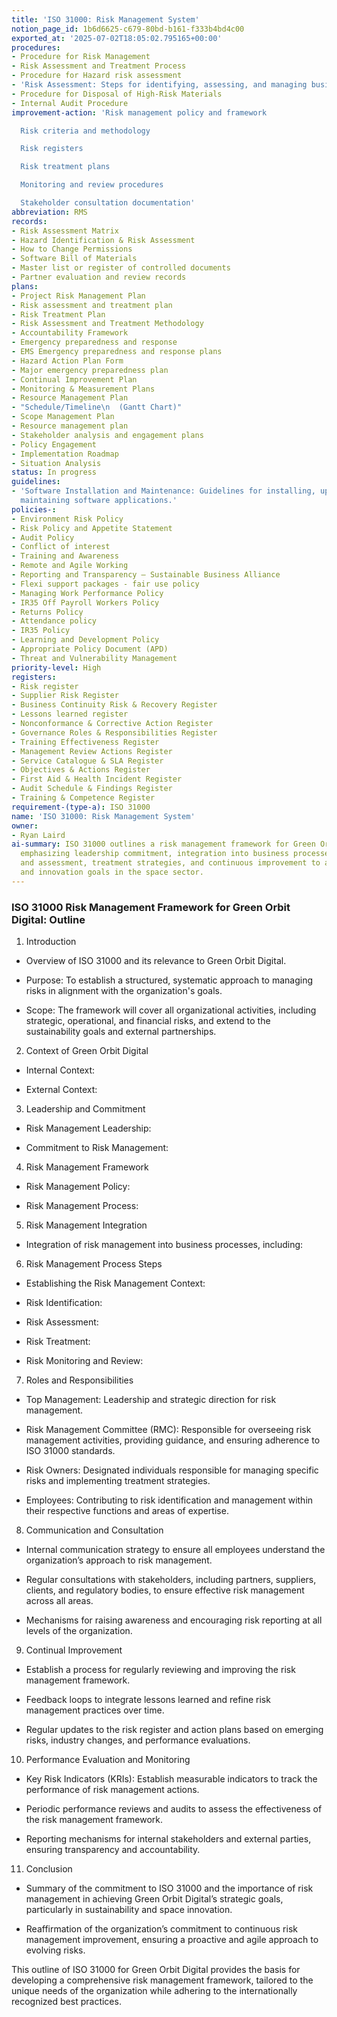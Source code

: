 ```yaml
---
title: 'ISO 31000: Risk Management System'
notion_page_id: 1b6d6625-c679-80bd-b161-f333b4bd4c00
exported_at: '2025-07-02T18:05:02.795165+00:00'
procedures:
- Procedure for Risk Management
- Risk Assessment and Treatment Process
- Procedure for Hazard risk assessment
- 'Risk Assessment: Steps for identifying, assessing, and managing business risks.'
- Procedure for Disposal of High-Risk Materials
- Internal Audit Procedure
improvement-action: 'Risk management policy and framework

  Risk criteria and methodology

  Risk registers

  Risk treatment plans

  Monitoring and review procedures

  Stakeholder consultation documentation'
abbreviation: RMS
records:
- Risk Assessment Matrix
- Hazard Identification & Risk Assessment
- How to Change Permissions
- Software Bill of Materials
- Master list or register of controlled documents
- Partner evaluation and review records
plans:
- Project Risk Management Plan
- Risk assessment and treatment plan
- Risk Treatment Plan
- Risk Assessment and Treatment Methodology
- Accountability Framework
- Emergency preparedness and response
- EMS Emergency preparedness and response plans
- Hazard Action Plan Form
- Major emergency preparedness plan
- Continual Improvement Plan
- Monitoring & Measurement Plans
- Resource Management Plan
- "Schedule/Timeline\n  (Gantt Chart)"
- Scope Management Plan
- Resource management plan
- Stakeholder analysis and engagement plans
- Policy Engagement
- Implementation Roadmap
- Situation Analysis
status: In progress
guidelines:
- 'Software Installation and Maintenance: Guidelines for installing, updating, and
  maintaining software applications.'
policies-:
- Environment Risk Policy
- Risk Policy and Appetite Statement
- Audit Policy
- Conflict of interest
- Training and Awareness
- Remote and Agile Working
- Reporting and Transparency – Sustainable Business Alliance
- Flexi support packages - fair use policy
- Managing Work Performance Policy
- IR35 Off Payroll Workers Policy
- Returns Policy
- Attendance policy
- IR35 Policy
- Learning and Development Policy
- Appropriate Policy Document (APD)
- Threat and Vulnerability Management
priority-level: High
registers:
- Risk register
- Supplier Risk Register
- Business Continuity Risk & Recovery Register
- Lessons learned register
- Nonconformance & Corrective Action Register
- Governance Roles & Responsibilities Register
- Training Effectiveness Register
- Management Review Actions Register
- Service Catalogue & SLA Register
- Objectives & Actions Register
- First Aid & Health Incident Register
- Audit Schedule & Findings Register
- Training & Competence Register
requirement-(type-a): ISO 31000
name: 'ISO 31000: Risk Management System'
owner:
- Ryan Laird
ai-summary: ISO 31000 outlines a risk management framework for Green Orbit Digital,
  emphasizing leadership commitment, integration into business processes, risk identification
  and assessment, treatment strategies, and continuous improvement to achieve sustainability
  and innovation goals in the space sector.
---
```


<!-- Unsupported block type: table_of_contents -->



### ISO 31000 Risk Management Framework for Green Orbit Digital: Outline

1. Introduction

- Overview of ISO 31000 and its relevance to Green Orbit Digital.

- Purpose: To establish a structured, systematic approach to managing risks in alignment with the organization's goals.

- Scope: The framework will cover all organizational activities, including strategic, operational, and financial risks, and extend to the sustainability goals and external partnerships.

2. Context of Green Orbit Digital

- Internal Context:

- External Context:

3. Leadership and Commitment

- Risk Management Leadership:

- Commitment to Risk Management:

4. Risk Management Framework

- Risk Management Policy:

- Risk Management Process:

5. Risk Management Integration

- Integration of risk management into business processes, including:

6. Risk Management Process Steps

- Establishing the Risk Management Context:

- Risk Identification:

- Risk Assessment:

- Risk Treatment:

- Risk Monitoring and Review:

7. Roles and Responsibilities

- Top Management: Leadership and strategic direction for risk management.

- Risk Management Committee (RMC): Responsible for overseeing risk management activities, providing guidance, and ensuring adherence to ISO 31000 standards.

- Risk Owners: Designated individuals responsible for managing specific risks and implementing treatment strategies.

- Employees: Contributing to risk identification and management within their respective functions and areas of expertise.

8. Communication and Consultation

- Internal communication strategy to ensure all employees understand the organization’s approach to risk management.

- Regular consultations with stakeholders, including partners, suppliers, clients, and regulatory bodies, to ensure effective risk management across all areas.

- Mechanisms for raising awareness and encouraging risk reporting at all levels of the organization.

9. Continual Improvement

- Establish a process for regularly reviewing and improving the risk management framework.

- Feedback loops to integrate lessons learned and refine risk management practices over time.

- Regular updates to the risk register and action plans based on emerging risks, industry changes, and performance evaluations.

10. Performance Evaluation and Monitoring

- Key Risk Indicators (KRIs): Establish measurable indicators to track the performance of risk management actions.

- Periodic performance reviews and audits to assess the effectiveness of the risk management framework.

- Reporting mechanisms for internal stakeholders and external parties, ensuring transparency and accountability.

11. Conclusion

- Summary of the commitment to ISO 31000 and the importance of risk management in achieving Green Orbit Digital’s strategic goals, particularly in sustainability and space innovation.

- Reaffirmation of the organization’s commitment to continuous risk management improvement, ensuring a proactive and agile approach to evolving risks.

<!-- Unsupported block type: divider -->

This outline of ISO 31000 for Green Orbit Digital provides the basis for developing a comprehensive risk management framework, tailored to the unique needs of the organization while adhering to the internationally recognized best practices.

<!-- Unsupported block type: child_database -->